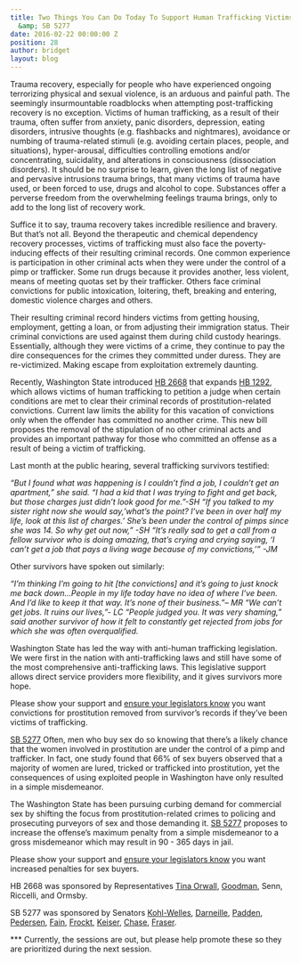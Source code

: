 ```yaml
---
title: Two Things You Can Do Today To Support Human Trafficking Victims&#x3a; HB 2668
  &amp; SB 5277
date: 2016-02-22 00:00:00 Z
position: 28
author: bridget
layout: blog
---
```


Trauma recovery, especially for people who have experienced ongoing terrorizing physical and sexual violence, is an arduous and painful path.  The seemingly insurmountable roadblocks when attempting post-trafficking recovery is no exception.  Victims of human trafficking, as a result of their trauma, often suffer from anxiety, panic disorders, depression, eating disorders, intrusive thoughts (e.g. flashbacks and nightmares), avoidance or numbing of trauma-related stimuli (e.g. avoiding certain places, people, and situations), hyper-arousal, difficulties controlling emotions and/or concentrating, suicidality, and alterations in consciousness (dissociation disorders).  It should be no surprise to learn, given the long list of negative and pervasive intrusions trauma brings, that many victims of trauma have used, or been forced to use, drugs and alcohol to cope.  Substances offer a perverse freedom from the overwhelming feelings trauma brings, only to add to the long list of recovery work.

Suffice it to say, trauma recovery takes incredible resilience and bravery. But that’s not all.  Beyond the therapeutic and chemical dependency recovery processes, victims of trafficking must also face the poverty-inducing effects of their resulting criminal records.  One common experience is participation in other criminal acts when they were under the control of a pimp or trafficker.  Some run drugs because it provides another, less violent, means of meeting quotas set by their trafficker.  Others face criminal convictions for public intoxication, loitering, theft, breaking and entering, domestic violence charges and others.

Their resulting criminal record hinders victims from getting housing, employment, getting a loan, or from adjusting their immigration status.  Their criminal convictions are used against them during child custody hearings.  Essentially, although they were victims of a crime, they continue to pay the dire consequences for the crimes they committed under duress.  They are re-victimized.  Making escape from exploitation extremely daunting.

Recently, Washington State introduced [HB 2668](http://lawfilesext.leg.wa.gov/biennium/2015-16/Pdf/Bill%20Reports/House/2668%20HBR%20PS%2016.pdf) that expands [HB 1292](http://apps.leg.wa.gov/billinfo/summary.aspx?year=2013&bill=1292), which allows victims of human trafficking to petition a judge when certain conditions are met to clear their criminal records of prostitution-related convictions. Current law limits the ability for this vacation of convictions only when the offender has committed no another crime. This new bill proposes the removal of the stipulation of no other criminal acts and provides an important pathway for those who committed an offense as a result of being a victim of trafficking.

Last month at the public hearing, several trafficking survivors testified:

*“But I found what was happening is I couldn’t find a job, I couldn’t get an apartment,” she said. “I had a kid that I was trying to fight and get back, but those charges just didn’t look good for me.”-SH*
*“If you talked to my sister right now she would say,’what’s the point? I’ve been in over half my life, look at this list of charges.’ She’s been under the control of pimps since she was 14. So why get out now,” -SH*
*“It’s really sad to get a call from a fellow survivor who is doing amazing, that’s crying and crying saying, ‘I can’t get a job that pays a living wage because of my convictions,’” -JM*

Other survivors have spoken out similarly:

*“I’m thinking I’m going to hit [the convictions] and it’s going to just knock me back down…People in my life today have no idea of where I’ve been. And I’d like to keep it that way. It’s none of their business.”– MR*
*“We can’t get jobs. It ruins our lives,”- LC*
*“People judged you. It was very shaming,” said another survivor of how it felt to constantly get rejected from jobs for which she was often overqualified.*

Washington State has led the way with anti-human trafficking legislation.  We were first in the nation with anti-trafficking laws and still have some of the most comprehensive anti-trafficking laws. This legislative support allows direct service providers more flexibility, and it gives survivors more hope.

Please show your support and [ensure your legislators know](https://app.leg.wa.gov/pbc/) you want convictions for prostitution removed from survivor’s records if they’ve been victims of trafficking.

[SB 5277](http://apps.leg.wa.gov/billinfo/summary.aspx?bill=5277&year=2015)
Often, men who buy sex do so knowing that there’s a likely chance that the women involved in prostitution are under the control of a pimp and trafficker.  In fact, one study found that 66% of sex buyers observed that a majority of women are lured, tricked or trafficked into prostitution, yet the consequences of using exploited people in Washington have only resulted in a simple misdemeanor.

The Washington State has been pursuing curbing demand for commercial sex by shifting the focus from prostitution-related crimes to policing and prosecuting purveyors of sex and those demanding it.  [SB 5277](http://apps.leg.wa.gov/billinfo/summary.aspx?bill=5277&year=2015) proposes to increase the offense’s maximum penalty from a simple misdemeanor to a gross misdemeanor which may result in 90 - 365 days in jail.

Please show your support and [ensure your legislators know](https://app.leg.wa.gov/pbc/) you want increased penalties for  sex buyers.


HB 2668 was sponsored by Representatives [Tina Orwall](9http://housedemocrats.wa.gov/legislators/tina-orwall/), [Goodman](https://app.leg.wa.gov/pbc/memberEmail/45/1), Senn, Riccelli, and Ormsby.

SB 5277 was sponsored by Senators [Kohl-Welles](mailto:jeanne.kohl-welles@kingcounty.gov), [Darneille](https://app.leg.wa.gov/pbc/memberEmail/27/0), [Padden](https://app.leg.wa.gov/pbc/memberEmail/4/0), [Pedersen](https://app.leg.wa.gov/pbc/memberEmail/43/0), [Fain](https://app.leg.wa.gov/pbc/memberEmail/47/0), [Frockt](https://app.leg.wa.gov/pbc/memberEmail/46/0), [Keiser](https://app.leg.wa.gov/pbc/memberEmail/33/0), [Chase](https://app.leg.wa.gov/pbc/memberEmail/32/0), [Fraser](https://app.leg.wa.gov/pbc/memberEmail/22/0).

*** Currently, the sessions are out, but please help promote these so they are prioritized during the next session.